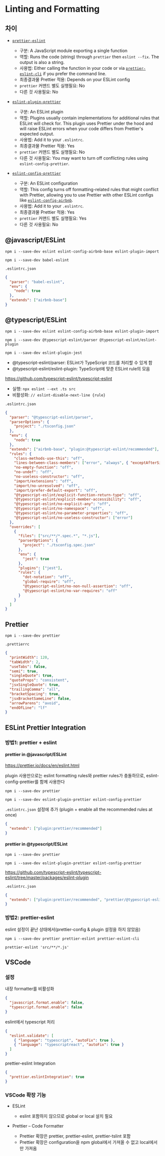 # Linting and Formatting

## 차이

- [`prettier-eslint`](https://github.com/prettier/prettier-eslint)
  - 구분: A JavaScript module exporting a single function
  - 역할: Runs the code (string) through `prettier` then `eslint --fix`. The output is also a string.
  - 사용법: Either calling the function in your code or via [`prettier-eslint-cli`](https://github.com/prettier/prettier-eslint-cli) if you prefer the command line.
  - 최종결과물 Prettier 적용: Depends on your ESLint config
  - `prettier` 커맨드 별도 실행필요: No
  - 다른 것 사용필요: No

- [`eslint-plugin-prettier`](https://github.com/prettier/eslint-plugin-prettier)
  - 구분: An ESLint plugin
  - 역할: Plugins usually contain implementations for additional rules that ESLint will check for. This plugin uses Prettier under the hood and will raise ESLint errors when your code differs from Prettier's expected output.
  - 사용법: Add it to your `.eslintrc`.
  - 최종결과물 Prettier 적용: Yes
  - `prettier` 커맨드 별도 실행필요: No
  - 다른 것 사용필요: You may want to turn off conflicting rules using `eslint-config-prettier`.

- [`eslint-config-prettier`](https://github.com/prettier/eslint-config-prettier)
  - 구분: An ESLint configuration
  - 역할: This config turns off formatting-related rules that might conflict with Prettier, allowing you to use Prettier with other ESLint configs like [`eslint-config-airbnb`](https://www.npmjs.com/package/eslint-config-airbnb).
  - 사용법: Add it to your `.eslintrc`.
  - 최종결과물 Prettier 적용: Yes
  - `prettier` 커맨드 별도 실행필요: Yes
  - 다른 것 사용필요: No

## @javascript/ESLint

`npm i --save-dev eslint eslint-config-airbnb-base eslint-plugin-import`

`npm i --save-dev babel-eslint`

`.eslintrc.json`

```json
{
  "parser": "babel-eslint",
  "env": {
    "node": true
  },
  "extends": ["airbnb-base"]
}
```

## @typescript/ESLint

`npm i --save-dev eslint eslint-config-airbnb-base eslint-plugin-import`

`npm i --save-dev @typescript-eslint/parser @typescript-eslint/eslint-plugin`

`npm i --save-dev eslint-plugin-jest`

- @typescript-eslint/parser: ESLint가 TypeScript 코드를 처리할 수 있게 함
- @typescript-eslint/eslint-plugin: TypeScript에 맞춘 ESLint rule의 모음

<https://github.com/typescript-eslint/typescript-eslint>

- 실행: `npx eslint --ext .ts src`
- 비활성화: `// eslint-disable-next-line {rule}`

`.eslintrc.json`

```json
{
  "parser": "@typescript-eslint/parser",
  "parserOptions": {
    "project": "./tsconfig.json"
  },
  "env": {
    "node": true
  },
  "extends": ["airbnb-base", "plugin:@typescript-eslint/recommended"],
  "rules": {
    "class-methods-use-this": "off",
    "lines-between-class-members": ["error", "always", { "exceptAfterSingleLine": true }],
    "no-empty-function": "off",
    "no-undef": "off",
    "no-useless-constructor": "off",
    "import/extensions": "off",
    "import/no-unresolved": "off",
    "import/prefer-default-export": "off",
    "@typescript-eslint/explicit-function-return-type": "off",
    "@typescript-eslint/explicit-member-accessibility": "off",
    "@typescript-eslint/no-explicit-any": "off",
    "@typescript-eslint/no-namespace": "off",
    "@typescript-eslint/no-parameter-properties": "off",
    "@typescript-eslint/no-useless-constructor": ["error"]
  },
  "overrides": [
    {
      "files": ["src/**/*.spec.*", "*.js"],
      "parserOptions": {
        "project": "./tsconfig.spec.json"
      },
      "env": {
        "jest": true
      },
      "plugins": ["jest"],
      "rules": {
        "dot-notation": "off",
        "global-require": "off",
        "@typescript-eslint/no-non-null-assertion": "off",
        "@typescript-eslint/no-var-requires": "off"
      }
    }
  ]
}
```

## Prettier

`npm i --save-dev prettier`

`.prettierrc`

```json
{
  "printWidth": 120,
  "tabWidth": 2,
  "useTabs": false,
  "semi": true,
  "singleQuote": true,
  "quoteProps": "consistent",
  "jsxSingleQuote": true,
  "trailingComma": "all",
  "bracketSpacing": true,
  "jsxBracketSameLine": false,
  "arrowParens": "avoid",
  "endOfLine": "lf"
}
```

## ESLint Prettier Integration

### 방법1: prettier + eslint

#### prettier in @javascript/ESLint

<https://prettier.io/docs/en/eslint.html>

plugin 사용만으로는 eslint formatting rules와 prettier rules가 충돌하므로, eslint-config-prettier를 함께 사용한다

`npm i --save-dev prettier`

`npm i --save-dev eslint-plugin-prettier eslint-config-prettier`

`.eslintrc.json` 설정에 추가 (plugin + enable all the recommended rules at once)

```json
{
  "extends": ["plugin:prettier/recommended"]
}
```

#### prettier in @typescript/ESLint

`npm i --save-dev prettier`

`npm i --save-dev eslint-plugin-prettier eslint-config-prettier`

<https://github.com/typescript-eslint/typescript-eslint/tree/master/packages/eslint-plugin>

`.eslintrc.json`

```json
{
  "extends": ["plugin:prettier/recommended", "prettier/@typescript-eslint"]
}
```

### 방법2: prettier-eslint

eslint 설정이 끝난 상태에서(prettier-config & plugin 설정을 하지 않았음)

`npm i --save-dev prettier prettier-eslint prettier-eslint-cli`

`prettier-eslint 'src/**/*.js'`

## VSCode

### 설정

내장 formatter를 비활성화

```json
{
  "javascript.format.enable": false,
  "typescript.format.enable": false
}
```

eslint에서 typescript 처리

```json
{
  "eslint.validate": [
    { "language": "typescript", "autoFix": true },
    { "language": "typescriptreact", "autoFix": true }
  ]
}
```

prettier-eslint Integration

```json
{
  "prettier.eslintIntegration": true
}
```

### VSCode 확장 기능

- ESLint
  - eslint 포함하지 않으므로 global or local 설치 필요

- Prettier – Code Formatter
  - Prettier 확장은 prettier, prettier-eslint, prettier-tslint 포함
  - Prettier 확장은 configuration을 npm global에서 가져올 수 없고 local에서만 가져옴
